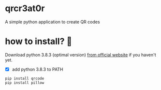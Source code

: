 # qrcr3at0r
A simple python application to create QR codes
# how to install? 🚀
Download python 3.8.3 (optimal version) [from official website](https://www.python.org/) if you haven't yet. 
- [x] add python 3.8.3 to PATH 
```
pip install qrcode
pip install pillow
```

